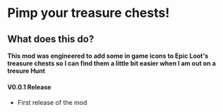 ﻿# Pimp your treasure chests!

## What does this do?
<b> This mod was engineered to add some in game icons to Epic Loot's treasure chests so I can find them a little bit easier when I am out on a tresure Hunt</b>

#### V0.0.1 Release
* First release of the mod

<img src=""></img>
<img src=""></img>
<img src=""></img>
